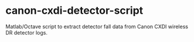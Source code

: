 # canon-cxdi-detector-script
Matlab/Octave script to extract detector fall data from Canon CXDI wireless DR detector logs.
